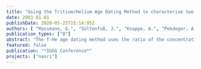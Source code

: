 ```yaml
---
title: "Using the Tritium/Helium Age Dating Method to characterise two river recharged aquifer systems in Germany"
date: 2003-01-01
publishDate: 2020-05-25T15:14:05Z
authors: [ "Massmann, G.", "Sültenfuß, J.", "Knappe, A.", "Pekdeger, A." ]
publication_types: ["0"]
abstract: "The T-He age dating method uses the ratio of the concentration of radioactive tritium (3H) derived from atmospheric nuclear bomb testing and its decay product Helium (3He) in the groundwater to determine a groundwater age, i.e. the time passed since the water had its last contact with the atmosphere. At the Free University of Berlin, hydraulic and hydrochemical processes accompanying bank-filtration are currently examined at two very different locations: In metropolitan Berlin and the rural Oderbruch polder region. The city of Berlin enhances bank-filtration through well galleries located adjacent to the surface water system. The spatial and temporal development of the bank filtrate is studied in cooperation with the Berlin Waterworks and the Berlin Centre of Competence for Water at several exemplary piezometer transects. The system generally behaves highly transient due to continuously changing pumping regimes. At the gallery Lake Wannsee, the well filter screens are pumping water from 3 different glacial sand layers separated by aquitards. The well water is a mixture of very old deeper groundwater, medium old water from the middle layer and very young bank-filtered water. The Oderbruch is located north-east of Berlin aside the river Oder. Intensive melioration activities in the past 250 years converted the former swamp into a fertile, agricultural region and lead to the permanent infiltration of river water into the shallow, confined aquifer. Compared to Berlin, the infiltration is a long-term, very stable process. The groundwater is getting older with increasing distance and travel-time from the river. The concentration of “stable” tritium (sum of 3H and tritiogenic 3He) increase from the river inland reflecting the decrease of 3He in the atmosphere from the early 60’s onwards. Peak concentrations are encountered in 2.1 km river distance whereas further inland (3.4 km river distance) old water which infiltrated prior to the nuclear bombing peak is encountered. In addition, the groundwater has a high radiogenic 4Heterr concentration which also indicates that the groundwater is more than a few decades old. Even further inland, in the central polder areas, the groundwater is unconfined and continuously recharged to some extend by percolating water infiltrating through shrinkage fissures in the overlying dried alluvial loam. The water is a mixture of young seepage water and very old bank filtrate, the resulting “mixed” T-He age is getting younger again. The T-He method was successfully applied to support estimated groundwater ages derived from tracer analysis (e.g. 2H, 18O, EDTA, Gd) at both locations. In the Oderbruch, the T-He ages were used to calibrate a flow model. The method also proved to be a very good indicator for the identification of mixing processes."
featured: false
publication: "*IUGG Conference*"
projects: ["nasri"]
---
```


